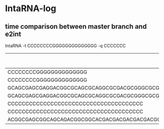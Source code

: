 # IntaRNA-log

## time comparison between master branch and e2int

IntaRNA -t CCCCCCCCGGGGGGGGGGGGGG -q CCCCCCC

| target       | query            | Seed  | time master | time e2int |
|--------------|------------------|-------|------------------| --------------- |
| CCCCCCCCGGGGGGGGGGGGGG     | CCCCCCC   |  Y   | 15ms | 15ms |
| CCCCCCCCGGGGGGGGGGGGGG     | CCCCCCC   |  N   | 15ms | 15ms |
| GCAGCGAGCGAGGACGGCGCAGCGCAGGCGCGACGCGGGCGCGCGCG | CGCGCGCGGGCCGCGCGCGCGCGCGCGCGGCCGCGGCGACGAGGCAGGCGCACGGCACGGCA | Y | 62ms | 67ms |
| GCAGCGAGCGAGGACGGCGCAGCGCAGGCGCGACGCGGGCGCGCGCG | CGCGCGCGGGCCGCGCGCGCGCGCGCGCGGCCGCGGCGACGAGGCAGGCGCACGGCACGGCA | N | 52ms | 55ms |
| CCCCCCCCCCCCCCCCCCCCCCCCCCCCCCCCCCCCCC | GGGGGGGGGGGGGGGGGGGGGGGGGGGGGGGGGGGGGGG | Y | 119ms | 119ms |
| CCCCCCCCCCCCCCCCCCCCCCCCCCCCCCCCCCCCCC | GGGGGGGGGGGGGGGGGGGGGGGGGGGGGGGGGGGGGGG | N | 81ms | 78ms |
| ACGGCGAGCGGCAGCAGACGGCGGCACGACGACGACGACGACGGCGAGCGCACGAGACCGACGCAGGCACGGACGACGACGACGACCGAGCAGACG | CGACGAGCAGAGCGACGGCAGCAGCCGAGCAGACCGAACGGCACGGCGCGCAGCAGACGACGCAAGGCGCAGCAGCAGCAGCGCGCGAGACGGGCAGCAGCAGCAGCAGCGCGACGCGCAGCACGAGCAGCCGAAGC | N | 150ms | 156ms |
